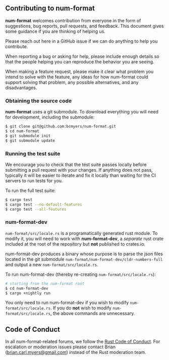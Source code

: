 ## Contributing to num-format

**num-format** welcomes contribution from everyone in the form of suggestions, bug
reports, pull requests, and feedback. This document gives some guidance if you
are thinking of helping us.

Please reach out here in a GitHub issue if we can do anything to help you contribute.

When reporting a bug or asking for help, please include enough details so that
the people helping you can reproduce the behavior you are seeing.

When making a feature request, please make it clear what problem you intend to
solve with the feature, any ideas for how num-format could support solving that
problem, any possible alternatives, and any disadvantages.

### Obtaining the source code

**num-format** uses a git submodule. To download everything you will need for
development, including the submodule:

```bash
$ git clone git@github.com:bcmyers/num-format.git
$ cd num-format
$ git submodule init
$ git submodule update
```

### Running the test suite

We encourage you to check that the test suite passes locally before submitting a
pull request with your changes. If anything does not pass, typically it will be
easier to iterate and fix it locally than waiting for the CI servers to run
tests for you.

To run the full test suite:

```bash
$ cargo test
$ cargo test --no-default-features
$ cargo test --all-features
```

### num-format-dev

`num-format/src/locale.rs` is a programatically generated rust module. To modify
it, you will need to work with **num-format-dev**, a *separate* rust crate 
included at the root of the repository but **not** published to crates.io.

num-format-dev produces a binary whose purpose is to parse the json files 
located in the git submodule `num-format/num-format-dev/cldr-numbers-full` and 
output a new `num-format/src/locale.rs`.

To run num-format-dev (thereby re-creating `num-format/src/locale.rs`):

```bash
# starting from the num-format root
$ cd num-format-dev
$ cargo +nightly run
```

You only need to run num-format-dev if you wish to modify `num-format/src/locale.rs`.
If you do **not** wish to modify `num-format/src/locale.rs`, the above commands
are unnecessary.

## Code of Conduct

In all num-format-related forums, we follow the [Rust Code of Conduct]. For
escalation or moderation issues please contact Brian (brian.carl.myers@gmail.com)
instead of the Rust moderation team.

[Rust Code of Conduct]: https://www.rust-lang.org/conduct.html
